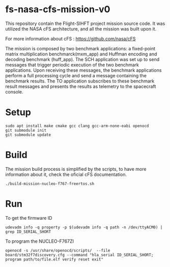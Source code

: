 # fs-nasa-cfs-mission-v0

This repository contain the Flight-SIHFT project mission source code.
It was utilized the NASA cFS architecture, and all the mission was built upon it.

For more information about cFS : <https://github.com/nasa/cFS>

The mission is composed by two benchmark applications: a fixed-point matrix multiplication benchmarck(mxm_app) and Huffman encoding and decoding benchmark (huff_app).
The SCH application was set up to send messages that trigger periodic execution of the two benchmark applications.
Upon receiving these messages, the benchmark applications perform a full processing cycle and send a message containing the benchmark results.
The TO application subscribes to these benchmark result messages and presents the results as telemetry to the spacecraft console.

# Setup
    sudo apt install make cmake gcc clang gcc-arm-none-eabi openocd
    git submodule init
    git submodule update

# Build
The mission build process is simplified by the scripts, to have more information about it, check the oficial cFS documentation.

    ./build-mission-nucleo-f767-freertos.sh

# Run
To get the firmware ID

    udevadm info -q property -p $(udevadm info -q path -n /dev/ttyACM0) | grep ID_SERIAL_SHORT

To program the NUCLEO-F767ZI

    openocd -s /usr/share/openocd/scripts/  --file board/stm32f7discovery.cfg --command "hla_serial ID_SERIAL_SHORT; program path/to/file.elf verify reset exit"
